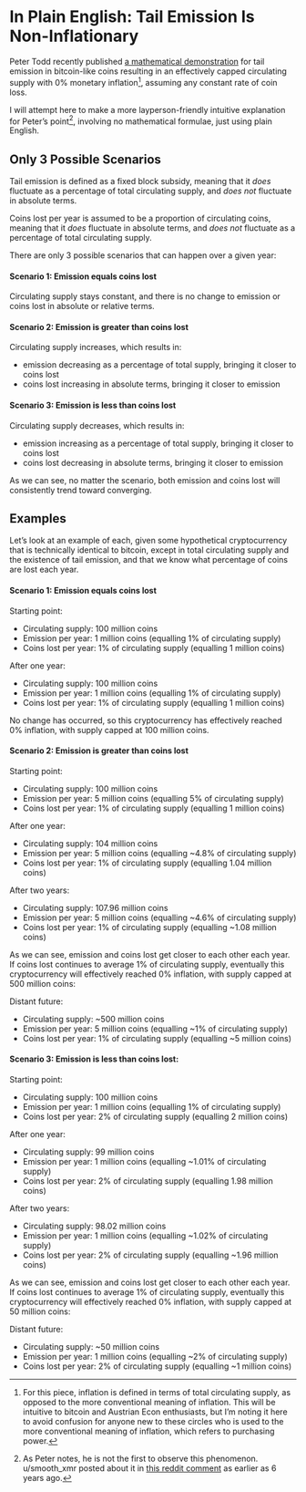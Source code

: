 # In Plain English: Tail Emission Is Non-Inflationary

Peter Todd recently published [a mathematical demonstration](https://petertodd.org/2022/surprisingly-tail-emission-is-not-inflationary) for tail emission in bitcoin-like coins resulting in an effectively capped circulating supply with 0% monetary inflation[^inflation], assuming any constant rate of coin loss.

I will attempt here to make a more layperson-friendly intuitive explanation for Peter’s point[^smoothxmr], involving no mathematical formulae, just using plain English.


## Only 3 Possible Scenarios

Tail emission is defined as a fixed block subsidy, meaning that it *does* fluctuate as a percentage of total circulating supply, and *does not* fluctuate in absolute terms.

Coins lost per year is assumed to be a proportion of circulating coins, meaning that it *does* fluctuate in absolute terms, and *does not* fluctuate as a percentage of total circulating supply.

There are only 3 possible scenarios that can happen over a given year:

#### Scenario 1: Emission equals coins lost

Circulating supply stays constant, and there is no change to emission or coins lost in absolute or relative terms.

#### Scenario 2: Emission is greater than coins lost

Circulating supply increases, which results in:
- emission decreasing as a percentage of total supply, bringing it closer to coins lost
- coins lost increasing in absolute terms, bringing it closer to emission

#### Scenario 3: Emission is less than coins lost

Circulating supply decreases, which results in:
- emission increasing as a percentage of total supply, bringing it closer to coins lost
- coins lost decreasing in absolute terms, bringing it closer to emission

As we can see, no matter the scenario, both emission and coins lost will consistently trend toward converging.


## Examples

Let’s look at an example of each, given some hypothetical cryptocurrency that is technically identical to bitcoin, except in total circulating supply and the existence of tail emission, and that we know what percentage of coins are lost each year.

#### Scenario 1: Emission equals coins lost

Starting point:
* Circulating supply: 100 million coins
* Emission per year: 1 million coins (equalling 1% of circulating supply)
* Coins lost per year: 1% of circulating supply (equalling 1 million coins) 

After one year:
* Circulating supply: 100 million coins
* Emission per year: 1 million coins (equalling 1% of circulating supply)
* Coins lost per year: 1% of circulating supply (equalling 1 million coins) 

No change has occurred, so this cryptocurrency has effectively reached 0% inflation, with supply capped at 100 million coins.


#### Scenario 2: Emission is greater than coins lost

Starting point:
* Circulating supply: 100 million coins
* Emission per year: 5 million coins (equalling 5% of circulating supply)
* Coins lost per year: 1% of circulating supply (equalling 1 million coins)

After one year:
* Circulating supply: 104 million coins
* Emission per year: 5 million coins (equalling ~4.8% of circulating supply)
* Coins lost per year: 1% of circulating supply (equalling 1.04 million coins)

After two years:
* Circulating supply: 107.96 million coins 
* Emission per year: 5 million coins (equalling ~4.6% of circulating supply)
* Coins lost per year: 1% of circulating supply (equalling ~1.08 million coins)

As we can see, emission and coins lost get closer to each other each year. If coins lost continues to average 1% of circulating supply, eventually this cryptocurrency will effectively reached 0% inflation, with supply capped at 500 million coins: 

Distant future:
* Circulating supply: ~500 million coins
* Emission per year: 5 million coins (equalling ~1% of circulating supply)
* Coins lost per year: 1% of circulating supply (equalling ~5 million coins)


#### Scenario 3: Emission is less than coins lost:

Starting point:
* Circulating supply: 100 million coins
* Emission per year: 1 million coins (equalling 1% of circulating supply)
* Coins lost per year: 2% of circulating supply (equalling 2 million coins)

After one year:
* Circulating supply: 99 million coins
* Emission per year: 1 million coins (equalling ~1.01% of circulating supply)
* Coins lost per year: 2% of circulating supply (equalling 1.98 million coins)

After two years:
* Circulating supply: 98.02 million coins
* Emission per year: 1 million coins (equalling ~1.02% of circulating supply)
* Coins lost per year: 2% of circulating supply (equalling ~1.96 million coins)

As we can see, emission and coins lost get closer to each other each year. If coins lost continues to average 1% of circulating supply, eventually this cryptocurrency will effectively reached 0% inflation, with supply capped at 50 million coins: 

Distant future:
* Circulating supply: ~50 million coins
* Emission per year: 1 million coins (equalling ~2% of circulating supply)
* Coins lost per year: 2% of circulating supply (equalling ~1 million coins)



[^inflation]: For this piece, inflation is defined in terms of total circulating supply, as opposed to the more conventional meaning of inflation. This will be intuitive to bitcoin and Austrian Econ enthusiasts, but I’m noting it here to avoid confusion for anyone new to these circles who is used to the more conventional meaning of inflation, which refers to purchasing power.

[^smoothxmr]: As Peter notes, he is not the first to observe this phenomenon. u/smooth_xmr posted about it in [this reddit comment](https://www.reddit.com/r/Monero/comments/4z0azk/maam_28_monero_ask_anything_monday/d6sixyi/) as earlier as 6 years ago.
